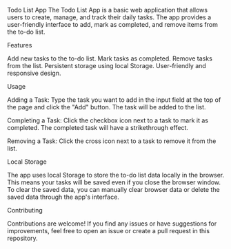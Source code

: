 Todo List App
The Todo List App is a basic web application that allows users to create, manage, and track their daily tasks. The app provides a user-friendly interface to add, mark as completed, and remove items from the to-do list.

Features

Add new tasks to the to-do list.
Mark tasks as completed.
Remove tasks from the list.
Persistent storage using local Storage.
User-friendly and responsive design.

Usage

Adding a Task: Type the task you want to add in the input field at the top of the page and click the "Add" button. The task will be added to the list.

Completing a Task: Click the checkbox icon next to a task to mark it as completed. The completed task will have a strikethrough effect.

Removing a Task: Click the cross icon next to a task to remove it from the list.

Local Storage

The app uses local Storage to store the to-do list data locally in the browser. This means your tasks will be saved even if you close the browser window. To clear the saved data, you can manually clear browser data or delete the saved data through the app's interface.

Contributing

Contributions are welcome! If you find any issues or have suggestions for improvements, feel free to open an issue or create a pull request in this repository.
